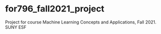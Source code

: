 # for796_fall2021_project
Project for course Machine Learning Concepts and Applications, Fall 2021. SUNY ESF
